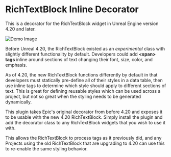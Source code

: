 # RichTextBlock Inline Decorator
This is a decorator for the RichTextBlock widget in Unreal Engine version 4.20 and later.

![Demo Image](https://i.imgur.com/YQcisz0.png)

Before Unreal 4.20, the RichTextBlock existed as an *experimental* class with slightly different functionality by default.
Developers could add **<span\> tags** inline around sections of text changing their font, size, color, and emphasis.

As of 4.20, the new RichTextBlock functions differently by default in that developers must statically pre-define all of their styles in a data table, then use inline tags to determine which style should apply to different sections of text.
This is great for defining reusable styles which can be used across a project, but not so great when the styling needs to be generated dynamically.

This plugin takes Epic's original decorator from before 4.20 and exposes it to be usable with the new 4.20 RichTextBlock. Simply install the plugin and add the decorator class to any RichTextBlock widgets that you wish to use it with.

This allows the RichTextBlock to process <span> tags as it previously did, and any Projects using the old RichTextBlock that are upgrading to 4.20 can use this to re-enable the same styling behavior.
